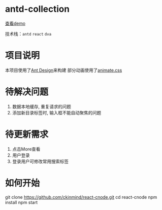 # antd-collection 

[查看demo](http://www.hekibun.com/collection)

技术栈：`antd` `react` `dva`

# 项目说明

本项目使用了[Ant Design](https://ant.design/index-cn)来构建
部分动画使用了[animate.css](https://daneden.github.io/animate.css/)

# 待解决问题

1. 数据本地缓存, 重复请求的问题
2. 添加新目录标签时, 输入框不能自动聚焦的问题

# 待更新需求

1. 点击More查看
2. 用户登录
3. 登录用户可修改常用搜索标签

# 如何开始
  git clone https://github.com/ckinmind/react-cnode.git
  cd react-cnode
  npm install
  npm start
